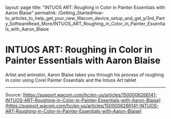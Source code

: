 layout: page
title: "INTUOS ART: Roughing in Color in Painter Essentials with Aaron Blaise"
permalink: /Getting_StartedHow-to_articles_to_help_get_your_new_Wacom_device_setup_and_get_y/3rd_Party_SoftwareRead_More/INTUOS_ART_Roughing_in_Color_in_Painter_Essentials_with_Aaron_Blaise

# INTUOS ART: Roughing in Color in Painter Essentials with Aaron Blaise

Artist and animator, Aaron Blaise takes you through his process of roughing in color using Corel Painter Essentials and the Intuos Art tablet

---
Source: [https://support.wacom.com/hc/en-us/articles/1500006266141-INTUOS-ART-Roughing-in-Color-in-Painter-Essentials-with-Aaron-Blaise](https://support.wacom.com/hc/en-us/articles/1500006266141-INTUOS-ART-Roughing-in-Color-in-Painter-Essentials-with-Aaron-Blaise)
